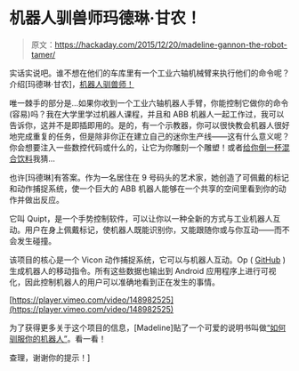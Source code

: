 # 机器人驯兽师玛德琳·甘农！

> 原文：<https://hackaday.com/2015/12/20/madeline-gannon-the-robot-tamer/>

实话实说吧。谁不想在他们的车库里有一个工业六轴机械臂来执行他们的命令呢？介绍[玛德琳·甘农]，[机器人驯兽师！](http://www.madlab.cc/quipt)

唯一棘手的部分是…如果你收到一个工业六轴机器人手臂，你能控制它做你的命令(容易)吗？我在大学里学过机器人课程，并且和 ABB 机器人一起工作过，我可以告诉你，这并不是即插即用的。是的，有一个示教器，你可以很快教会机器人很好地完成重复的任务，但是除非你正在建立自己的迷你生产线——这有什么意义呢？你会想要注入一些数控代码或什么的，让它为你雕刻一个雕塑！或者[给你倒一杯混合饮料](http://hackaday.com/2013/03/25/robot-bartender-mixes-a-mean-drink/)我猜…

也许[玛德琳]有答案。作为一名居住在 9 号码头的艺术家，她创造了可佩戴的标记和动作捕捉系统，使一个巨大的 ABB 机器人能够在一个共享的空间里看到你的动作并做出反应。

它叫 Quipt，是一个手势控制软件，可以让你以一种全新的方式与工业机器人互动。用户在身上佩戴标记，使机器人既能识别你，又能跟随你或与你互动——而不会发生碰撞。

该项目的核心是一个 Vicon 动作捕捉系统，它可以与机器人互动。Op ( [GitHub](https://github.com/peopleplusrobots/robo-op) )生成机器人的移动指令。所有这些数据也输出到 Android 应用程序上进行可视化，因此控制机器人的用户可以准确地看到正在发生的事情。

[https://player.vimeo.com/video/148982525](https://player.vimeo.com/video/148982525)

为了获得更多关于这个项目的信息，[Madeline]贴了一个可爱的说明书叫做[“如何驯服你的机器人”](http://www.instructables.com/id/How-to-Tame-Your-Robot/)。看一看！

查理，谢谢你的提示！]